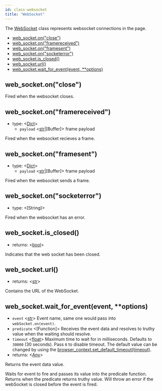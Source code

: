 ```yaml
---
id: class-websocket
title: "WebSocket"
---
```



The [WebSocket] class represents websocket connections in the page.


- [web_socket.on("close")](./api/class-websocket.md#websocketonclose)
- [web_socket.on("framereceived")](./api/class-websocket.md#websocketonframereceived)
- [web_socket.on("framesent")](./api/class-websocket.md#websocketonframesent)
- [web_socket.on("socketerror")](./api/class-websocket.md#websocketonsocketerror)
- [web_socket.is_closed()](./api/class-websocket.md#websocketisclosed)
- [web_socket.url()](./api/class-websocket.md#websocketurl)
- [web_socket.wait_for_event(event, **options)](./api/class-websocket.md#websocketwaitforeventevent-options)

## web_socket.on("close")

Fired when the websocket closes.

## web_socket.on("framereceived")
- type: <[Dict]>
  - `payload` <[str]|[Buffer]> frame payload

Fired when the websocket recieves a frame.

## web_socket.on("framesent")
- type: <[Dict]>
  - `payload` <[str]|[Buffer]> frame payload

Fired when the websocket sends a frame.

## web_socket.on("socketerror")
- type: <[String]>

Fired when the websocket has an error.

## web_socket.is_closed()
- returns: <[bool]>

Indicates that the web socket has been closed.

## web_socket.url()
- returns: <[str]>

Contains the URL of the WebSocket.

## web_socket.wait_for_event(event, **options)
- `event` <[str]> Event name, same one would pass into `webSocket.on(event)`.
- `predicate` <[Function]> Receives the event data and resolves to truthy value when the waiting should resolve.
- `timeout` <[float]> Maximum time to wait for in milliseconds. Defaults to `30000` (30 seconds). Pass `0` to disable timeout. The default value can be changed by using the [browser_context.set_default_timeout(timeout)](./api/class-browsercontext.md#browsercontextsetdefaulttimeouttimeout).
- returns: <[Any]>

Returns the event data value.

Waits for event to fire and passes its value into the predicate function. Returns when the predicate returns truthy value. Will throw an error if the webSocket is closed before the event is fired.

[Accessibility]: ./api/class-accessibility.md "Accessibility"
[Browser]: ./api/class-browser.md "Browser"
[BrowserContext]: ./api/class-browsercontext.md "BrowserContext"
[BrowserType]: ./api/class-browsertype.md "BrowserType"
[CDPSession]: ./api/class-cdpsession.md "CDPSession"
[ChromiumBrowserContext]: ./api/class-chromiumbrowsercontext.md "ChromiumBrowserContext"
[ConsoleMessage]: ./api/class-consolemessage.md "ConsoleMessage"
[Dialog]: ./api/class-dialog.md "Dialog"
[Download]: ./api/class-download.md "Download"
[ElementHandle]: ./api/class-elementhandle.md "ElementHandle"
[FileChooser]: ./api/class-filechooser.md "FileChooser"
[Frame]: ./api/class-frame.md "Frame"
[JSHandle]: ./api/class-jshandle.md "JSHandle"
[Keyboard]: ./api/class-keyboard.md "Keyboard"
[Mouse]: ./api/class-mouse.md "Mouse"
[Page]: ./api/class-page.md "Page"
[Playwright]: ./api/class-playwright.md "Playwright"
[Request]: ./api/class-request.md "Request"
[Response]: ./api/class-response.md "Response"
[Route]: ./api/class-route.md "Route"
[Selectors]: ./api/class-selectors.md "Selectors"
[TimeoutError]: ./api/class-timeouterror.md "TimeoutError"
[Touchscreen]: ./api/class-touchscreen.md "Touchscreen"
[Video]: ./api/class-video.md "Video"
[WebSocket]: ./api/class-websocket.md "WebSocket"
[Worker]: ./api/class-worker.md "Worker"
[Element]: https://developer.mozilla.org/en-US/docs/Web/API/element "Element"
[Evaluation Argument]: ./core-concepts.md#evaluationargument "Evaluation Argument"
[Promise]: https://developer.mozilla.org/en-US/docs/Web/JavaScript/Reference/Global_Objects/Promise "Promise"
[iterator]: https://developer.mozilla.org/en-US/docs/Web/JavaScript/Reference/Iteration_protocols "Iterator"
[origin]: https://developer.mozilla.org/en-US/docs/Glossary/Origin "Origin"
[selector]: https://developer.mozilla.org/en-US/docs/Web/CSS/CSS_Selectors "selector"
[Serializable]: https://developer.mozilla.org/en-US/docs/Web/JavaScript/Reference/Global_Objects/JSON/stringify#Description "Serializable"
[UIEvent.detail]: https://developer.mozilla.org/en-US/docs/Web/API/UIEvent/detail "UIEvent.detail"
[UnixTime]: https://en.wikipedia.org/wiki/Unix_time "Unix Time"
[xpath]: https://developer.mozilla.org/en-US/docs/Web/XPath "xpath"

[Any]: https://docs.python.org/3/library/typing.html#typing.Any "Any"
[bool]: https://docs.python.org/3/library/stdtypes.html "bool"
[Callable]: https://docs.python.org/3/library/typing.html#typing.Callable "Callable"
[Dict]: https://docs.python.org/3/library/typing.html#typing.Dict "Dict"
[float]: https://docs.python.org/3/library/stdtypes.html#numeric-types-int-float-complex "float"
[int]: https://docs.python.org/3/library/stdtypes.html#numeric-types-int-float-complex "int"
[List]: https://docs.python.org/3/library/typing.html#typing.List "List"
[NoneType]: https://docs.python.org/3/library/constants.html#None "None"
[pathlib.Path]: https://realpython.com/python-pathlib/ "pathlib.Path"
[str]: https://docs.python.org/3/library/stdtypes.html#text-sequence-type-str "str"
[Union]: https://docs.python.org/3/library/typing.html#typing.Union "Union"